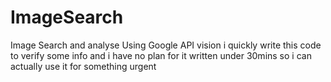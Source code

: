 # ImageSearch
Image Search and analyse
Using Google API vision 
i quickly write this code to verify some info and i have no plan for it
written under 30mins so i can actually use it for something urgent
